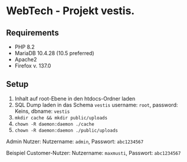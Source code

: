 # WebTech - Projekt vestis.

## Requirements

- PHP 8.2
- MariaDB 10.4.28 (10.5 preferred)
- Apache2
- Firefox v. 137.0

## Setup

1. Inhalt auf root-Ebene in den htdocs-Ordner laden
2. SQL Dump laden in das Schema `vestis` username: `root`, password: Keins, dbname: `vestis`
3. `mkdir cache && mkdir public/uploads`
4. `chown -R daemon:daemon ./cache`
5. `chown -R daemon:daemon ./public/uploads`

Admin Nutzer:
Nutzername: `admin`, Passwort: `abc1234567`

Beispiel Customer-Nutzer:
Nutzername: `maxmusti`, Passwort: `abc1234567`
